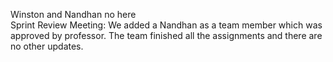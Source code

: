Winston and Nandhan no here  
Sprint Review Meeting: We added a Nandhan as a team member which was approved by professor. The team finished all the assignments and there are no other updates.
